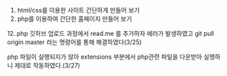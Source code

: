 1. html/css를 이용한 사이트 간단하게 만들어 보기
2. php를 이용하여 간단한 홈페이지 만들어 보기


12..php 깃허브 업로드 과정에서 read.me 를 추가하자 에러가 발생하였고 git pull origin master 라는 명령어를 통해 해결하였다(3/25)

php 파일이 실행되지가 않아 extensions 부분에서 php관련 파일을 다운받아 실행하니 제대로 작동하였다.(3/27)
